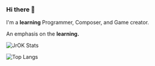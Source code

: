 ### Hi there 👋

I'm a **learning** Programmer, Composer, and Game creator.

An emphasis on the **learning.**


![JrOK Stats](https://github-readme-stats.vercel.app/api?username=jr-ok&theme=dark&show_icons=true)



![Top Langs](https://github-readme-stats.vercel.app/api/top-langs/?username=jr-ok&layout=compact&theme=dark)
